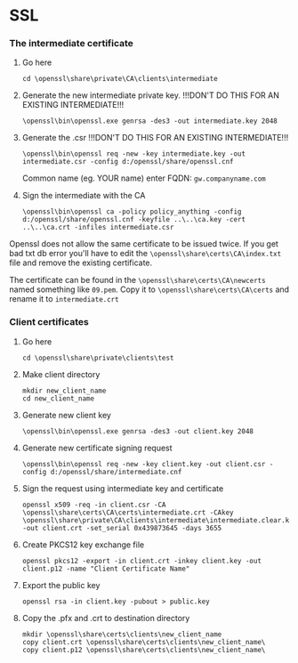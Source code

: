 SSL
====================


### The intermediate certificate

1. Go here

   ```
   cd \openssl\share\private\CA\clients\intermediate
   ```
2. Generate the new intermediate private key. !!!DON'T DO THIS FOR AN EXISTING INTERMEDIATE!!!

   ```
   \openssl\bin\openssl.exe genrsa -des3 -out intermediate.key 2048
   ```
3. Generate the .csr !!!DON'T DO THIS FOR AN EXISTING INTERMEDIATE!!!

   ```
   \openssl\bin\openssl req -new -key intermediate.key -out intermediate.csr -config d:/openssl/share/openssl.cnf
   ```

   Common name (eg. YOUR name) enter FQDN: `gw.companyname.com`

4. Sign the intermediate with the CA

   ```
   \openssl\bin\openssl ca -policy policy_anything -config d:/openssl/share/openssl.cnf -keyfile ..\..\ca.key -cert ..\..\ca.crt -infiles intermediate.csr
   ```

Openssl does not allow the same certificate to be issued twice. If you get bad txt db error you'll have to edit the `\openssl\share\certs\CA\index.txt` file and remove the existing certificate.

The certificate can be found in the `\openssl\share\certs\CA\newcerts` named something like `09.pem`.
Copy it to `\openssl\share\certs\CA\certs` and rename it to `intermediate.crt`



### Client certificates

1. Go here
   ```
   cd \openssl\share\private\clients\test
   ```
   
2. Make client directory
   ```
   mkdir new_client_name
   cd new_client_name
   ```
   
3. Generate new client key
   ```
   \openssl\bin\openssl.exe genrsa -des3 -out client.key 2048
   ```

4. Generate new certificate signing request
   ```
   \openssl\bin\openssl req -new -key client.key -out client.csr -config d:/openssl/share/intermediate.cnf
   ```

5. Sign the request using intermediate key and certificate
   ```
   openssl x509 -req -in client.csr -CA \openssl\share\certs\CA\certs\intermediate.crt -CAkey \openssl\share\private\CA\clients\intermediate\intermediate.clear.key -out client.crt -set_serial 0x439873645 -days 3655
   ```

6. Create PKCS12 key exchange file
   ```
   openssl pkcs12 -export -in client.crt -inkey client.key -out client.p12 -name "Client Certificate Name"
   ```

7. Export the public key
   ```
   openssl rsa -in client.key -pubout > public.key
   ```

8. Copy the .pfx and .crt to destination directory
   ```
   mkdir \openssl\share\certs\clients\new_client_name
   copy client.crt \openssl\share\certs\clients\new_client_name\
   copy client.p12 \openssl\share\certs\clients\new_client_name\
   ```
